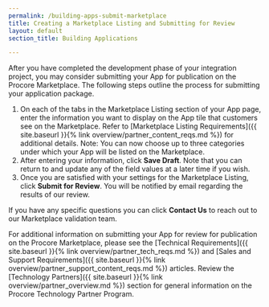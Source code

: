 ```yaml
---
permalink: /building-apps-submit-marketplace
title: Creating a Marketplace Listing and Submitting for Review
layout: default
section_title: Building Applications

---
```


After you have completed the development phase of your integration project, you may consider submitting your App for publication on the Procore Marketplace.
The following steps outline the process for submitting your application package.

1. On each of the tabs in the Marketplace Listing section of your App page, enter the information you want to display on the App tile that customers see on the Marketplace. Refer to [Marketplace Listing Requirements]({{ site.baseurl }}{% link overview/partner_content_reqs.md %}) for additional details. Note: You can now choose up to three categories under which your App will be listed on the Marketplace.
1. After entering your information, click **Save Draft**. Note that you can return to and update any of the field values at a later time if you wish.
1. Once you are satisfied with your settings for the Marketplace Listing, click **Submit for Review**. You will be notified by email regarding the results of our review.

If you have any specific questions you can click **Contact Us** to reach out to our Marketplace validation team.

For additional information on submitting your App for review for publication on the Procore Marketplace, please see the [Technical Requirements]({{ site.baseurl }}{% link overview/partner_tech_reqs.md %}) and [Sales and Support Requirements]({{ site.baseurl }}{% link overview/partner_support_content_reqs.md %}) articles. Review the [Technology Partners]({{ site.baseurl }}{% link overview/partner_overview.md %}) section for general information on the Procore Technology Partner Program.

